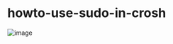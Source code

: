 # howto-use-sudo-in-crosh
![image](https://github.com/OddbyteWasTaken/howto-use-sudo-in-crosh/assets/141666866/ce6474e9-321f-4026-ad38-7a0b936b989f)
